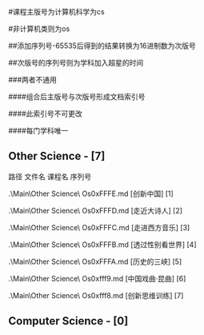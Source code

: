 #课程主版号为计算机科学为cs

#非计算机类则为os

##添加序列号-65535后得到的结果转换为16进制数为次版号

##次版号的序列号则为学科加入超星的时间

###两者不通用

####组合后主版号与次版号形成文档索引号

####此索引号不可更改

####每门学科唯一



## Other Science - [7]

路径                    文件名          课程名         序列号 

.\Main\Other Science\   Os0xFFFE.md    [创新中国]        [1]

.\Main\Other Science\   Os0xFFFD.md    [走近大诗人]      [2]

.\Main\Other Science\   Os0xFFFC.md    [走进西方音乐]    [3]

.\Main\Other Science\   Os0xFFFB.md    [透过性别看世界]  [4]

.\Main\Other Science\   Os0xFFFA.md    [历史的三峡]      [5] 

.\Main\Other Science\   Os0xfff9.md    [中国戏曲·昆曲]   [6]

.\Main\Other Science\   Os0xfff8.md    [创新思维训练]    [7]


## Computer Science - [0]